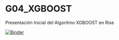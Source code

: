 # G04_XGBOOST
Presentación Inicial del Algoritmo XGBOOST en Rise



[![Binder](https://mybinder.org/badge_logo.svg)](https://mybinder.org/v2/gh/Elis-desing/G04_XGBOOST/XGBOOST?archivopath=G04_XGBOOST.ipynb)
